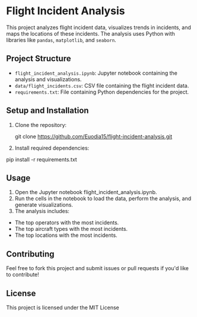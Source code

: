 
# Flight Incident Analysis

This project analyzes flight incident data, visualizes trends in incidents, and maps the locations of these incidents. The analysis uses Python with libraries like `pandas`, `matplotlib`, and `seaborn`.

## Project Structure

- `flight_incident_analysis.ipynb`: Jupyter notebook containing the analysis and visualizations.
- `data/flight_incidents.csv`: CSV file containing the flight incident data.
- `requirements.txt`: File containing Python dependencies for the project.

## Setup and Installation

1. Clone the repository:
   
   git clone https://github.com/Euodia15/flight-incident-analysis.git

2. Install required dependencies:

pip install -r requirements.txt


## Usage
1. Open the Jupyter notebook flight_incident_analysis.ipynb.
2. Run the cells in the notebook to load the data, perform the analysis, and generate visualizations.
3. The analysis includes:
  - The top operators with the most incidents.
  - The top aircraft types with the most incidents.
  - The top locations with the most incidents.


## Contributing

Feel free to fork this project and submit issues or pull requests if you'd like to contribute!

## License
This project is licensed under the MIT License
